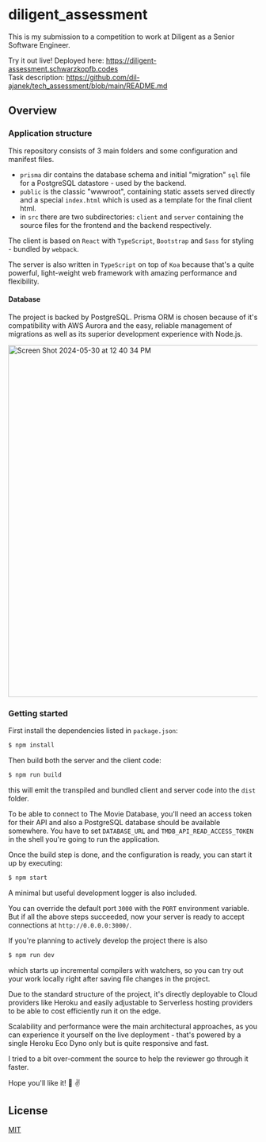 # diligent_assessment

This is my submission to a competition to work at Diligent as a Senior Software Engineer.

Try it out live! Deployed here: https://diligent-assessment.schwarzkopfb.codes<br/>
Task description: https://github.com/dil-ajanek/tech_assessment/blob/main/README.md

## Overview

### Application structure

This repository consists of 3 main folders and some configuration and manifest files.

- `prisma` dir contains the database schema and initial "migration" `sql` file for a PostgreSQL datastore - used by the backend.
- `public` is the classic "wwwroot", containing static assets served directly and a special `index.html` which is used as a template for the final client html.
- in `src` there are two subdirectories: `client` and `server` containing the source files for the frontend
  and the backend respectively.

The client is based on `React` with `TypeScript`, `Bootstrap` and `Sass` for styling - bundled by `webpack`.

The server is also written in `TypeScript` on top of `Koa` because that's a quite powerful, light-weight
web framework with amazing performance and flexibility.

#### Database

The project is backed by PostgreSQL. Prisma ORM is chosen because of it's compatibility with AWS Aurora and the easy, reliable management of migrations as well as its superior development experience with Node.js.

<img width="709" alt="Screen Shot 2024-05-30 at 12 40 34 PM" src="https://github.com/schwarzkopfb/diligent_assessment/assets/1900242/06562153-7835-4694-913a-ebfda9418a84">

### Getting started

First install the dependencies listed in `package.json`:

```sh
$ npm install
```

Then build both the server and the client code:

```sh
$ npm run build
```

this will emit the transpiled and bundled client and server code into the `dist` folder.

To be able to connect to The Movie Database, you'll need an access token for their API
and also a PostgreSQL database should be available somewhere.
You have to set `DATABASE_URL` and `TMDB_API_READ_ACCESS_TOKEN` in the shell you're going to
run the application.

Once the build step is done, and the configuration is ready, you can start it up by executing:

```sh
$ npm start
```

A minimal but useful development logger is also included.

You can override the default port `3000` with the `PORT` environment variable. But if all the above steps
succeeded, now your server is ready to accept connections at `http://0.0.0.0:3000/`.

If you're planning to actively develop the project there is also

```sh
$ npm run dev
```

which starts up incremental compilers with watchers, so you can try out your work locally right after
saving file changes in the project.

Due to the standard structure of the project, it's directly deployable to Cloud providers like Heroku and easily adjustable to Serverless hosting providers to be able to cost efficiently run it on the edge.

Scalability and performance were the main architectural approaches, as you can experience it yourself on the live deployment - that's powered by a single Heroku Eco Dyno only but is quite responsive and fast.

I tried to a bit over-comment the source to help the reviewer go through it faster.

Hope you'll like it! 🤞 ✌️

## License

[MIT](/LICENSE)
